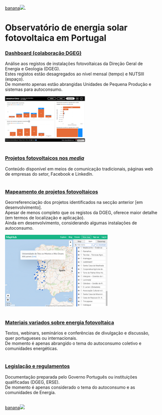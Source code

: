  <span class="hiddentxt"><a href="https://upload.wikimedia.org/wikipedia/commons/8/8a/Banana-Single.jpg">banana</a></span><span class="hiddenimg"><img src="https://upload.wikimedia.org/wikipedia/commons/8/8a/Banana-Single.jpg" width="250" /></span>.
<!-- # Energy Commons -->
<!--  **Tools and Information Database for the science, engineering, economics and politics of the Energy Transition** -->

<!--Repository and open database for tutorials, computational tools, software implementions, technical documents, research papers, books and articles on the various aspects of the ongoing energy transition.-->

<!--Repositorio e base de dados aberta para tutoriais, ferramentas computacionais, economia e poltica da Transição Energética-->


# Observatório de energia solar fotovoltaica em Portugal

### <a href="https://app.powerbi.com/view?r=eyJrIjoiNTY0MDgxZWQtOGZhMi00ZWVkLTgwYjMtOTk2ZGIzY2QyMGFlIiwidCI6IjBiZmE4NTAwLWIxZjItNDU2Ni1iYWYxLTZmNTkzNzA4OTNlNyIsImMiOjh9&pageName=ReportSection3aef81d4ad9a6bde8430" target="_blank">Dashboard (colaboração DGEG)</a>
Análise aos registos de instalações fotovoltaicas da Direção Geral de Energia e Geologia (DGEG). <br>
Estes registos estão desagregados ao nível mensal (tempo) e NUTSIII (espaço). <br>
De momento apenas estão abrangidas Unidades de Pequena Produção e sistemas para autoconsumo. <br> 

![imagem_dashboard](pics/dashboard_print.png)
<br><br>

### [Projetos fotovoltaicos nos *media*](projetos-fotovoltaicos-media.md)
Conteúdo disponível em meios de comunicação tradicionais, páginas web de empresas do setor, Facebook e LinkedIn. <br> <br>

### [Mapeamento de projetos fotovoltaicos](https://maphub.net/rasilva/mapa-de-instalacoes-de-autoconsumo-fotovoltaico)
Georreferenciação dos projetos identificados na secção anterior [em desenvolvimento]. <br>
Apesar de menos completo que os registos da DGEG, oferece maior detalhe (em termos de localização e aplicação). <br>
Ainda em desenvolvimento, considerando algumas instalações de autoconsumo. <br> 

![imagem_maphub](pics/maphub_print.png)
<br><br>

### [Materiais variados sobre energia fotovoltaica](materiais-variados.md)
Textos, webinars, seminários e conferências de divulgação e discussão, quer portugueses ou internacionais. <br>
De momento é apenas abrangido o tema do autoconsumo coletivo e comunidades energéticas. 
<br> <br>

### [Legislação e regulamentos](legislacao-regulamentos.md)
Documentação preparada pelo Governo Português ou instituições qualificadas (DGEG, ERSE). <br>
De momento é apenas considerado o tema do autoconsumo e as comunidades de Energia.

<br> <span class="hiddentxt"><a href="https://upload.wikimedia.org/wikipedia/commons/8/8a/Banana-Single.jpg">banana</a></span><span class="hiddenimg"><img src="https://upload.wikimedia.org/wikipedia/commons/8/8a/Banana-Single.jpg" width="250" /></span>